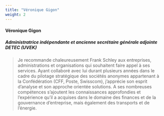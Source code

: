 ```yaml
---
title: "Véronique Gigon"
weight: 2
---
```

#### Véronique Gigon
##### Administratrice indépendante et ancienne secrétaire générale adjointe DETEC (UVEK)
> Je recommande chaleureusement Frank Schley aux entreprises, administrations et organisations qui souhaitent faire appel à ses services. Ayant collaboré avec lui durant plusieurs années dans le cadre du pilotage stratégique des sociétés anonymes appartenant à la Confédération (CFF, Poste, Swisscom), j’apprécie son esprit d’analyse et son approche orientée solutions. A ses nombreuses compétences s’ajoutent les connaissances approfondies et l’expérience qu’il a acquises dans le domaine des finances et de la gouvernance d’entreprise, mais également des transports et de l’énergie.
